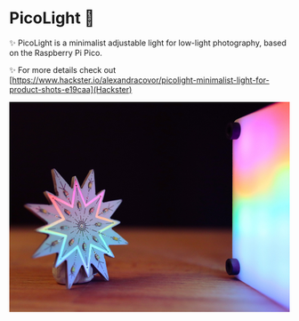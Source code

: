 # PicoLight 🌈

✨ PicoLight is a minimalist adjustable light for low-light photography, based on the Raspberry Pi Pico.

✨ For more details check out [https://www.hackster.io/alexandracovor/picolight-minimalist-light-for-product-shots-e19caa](Hackster)

![PicoLight](picolight.jpg)
